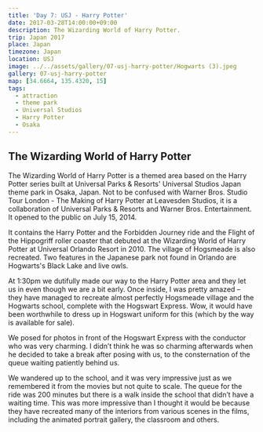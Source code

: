 ```yaml
---
title: 'Day 7: USJ - Harry Potter'
date: 2017-03-28T14:00:00+09:00
description: The Wizarding World of Harry Potter.
trip: Japan 2017
place: Japan
timezone: Japan
location: USJ
image: ../../assets/gallery/07-usj-harry-potter/Hogwarts (3).jpeg
gallery: 07-usj-harry-potter
map: [34.6664, 135.4320, 15]
tags:
  - attraction
  - theme park
  - Universal Studios
  - Harry Potter
  - Osaka
---
```


## The Wizarding World of Harry Potter

The Wizarding World of Harry Potter is a themed area based on the Harry Potter series built at Universal Parks & Resorts' Universal Studios Japan theme park in Osaka, Japan. Not to be confused with Warner Bros. Studio Tour London - The Making of Harry Potter at Leavesden Studios, it is a collaboration of Universal Parks & Resorts and Warner Bros. Entertainment. It opened to the public on July 15, 2014.

It contains the Harry Potter and the Forbidden Journey ride and the Flight of the Hippogriff roller coaster that debuted at the Wizarding World of Harry Potter at Universal Orlando Resort in 2010. The village of Hogsmeade is also recreated. Two features in the Japanese park not found in Orlando are Hogwarts's Black Lake and live owls.

At 1:30pm we dutifully made our way to the Harry Potter area and they let us in even though we are a bit early. Once inside, I was pretty amazed – they have managed to recreate almost perfectly Hogsmeade village and the Hogwarts school, complete with the Hogswart Express. Wow, it would have been worthwhile to dress up in Hogswart uniform for this (which by the way is available for sale).

We posed for photos in front of the Hogswart Express with the conductor who was very charming. I didn’t think he was so charming afterwards when he decided to take a break after posing with us, to the consternation of the queue waiting patiently behind us.

We wandered up to the school, and it was very impressive just as we remembered it from the movies but not quite to scale. The queue for the ride was 200 minutes but there is a walk inside the school that didn’t have a waiting time. This was more impressive than I thought it would be because they have recreated many of the interiors from various scenes in the films, including the animated portrait gallery, the classroom and others.
